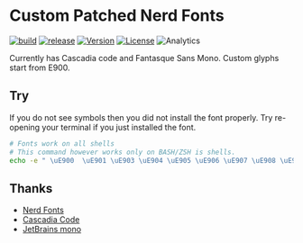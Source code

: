# Custom Patched Nerd Fonts

[![build](https://github.com/tprasadtp/starship-fonts/workflows/build/badge.svg)](https://github.com/tprasadtp/starship-fonts/actions?query=workflow%3Abuild)
[![release](https://github.com/tprasadtp/starship-fonts/workflows/release/badge.svg)](https://github.com/tprasadtp/starship-fonts/actions?query=workflow%3Arelease)
[![Version](https://img.shields.io/github/v/release/tprasadtp/starship-fonts?label=version&labelColor=313131)](https://github.com/tprasadtp/starship-fonts/releases)
[![License](https://img.shields.io/badge/license-MIT-orange?labelColor=313131)](https://github.com/tprasadtp/starship-fonts/blob/master/LICENSE)
![Analytics](https://ga-beacon.prasadt.com/UA-101760811-3/github/starship-fonts/?color=pink)

Currently has Cascadia code and Fantasque Sans Mono. Custom glyphs start from E900.


## Try

If you do not see symbols then you did not install the font properly. Try re-opening your terminal if you just installed the font.
```bash
# Fonts work on all shells
# This command however works only on BASH/ZSH is shells.
echo -e " \uE900  \uE901 \uE903 \uE904 \uE905 \uE906 \uE907 \uE908 \uE909 \uE90a \uE90b \uE90c"
```

## Thanks

- [Nerd Fonts](https://github.com/ryanoasis/nerd-fonts)
- [Cascadia Code](https://github.com/microsoft/cascadia-code)
- [JetBrains mono](https://jetbrains.com/mono)
